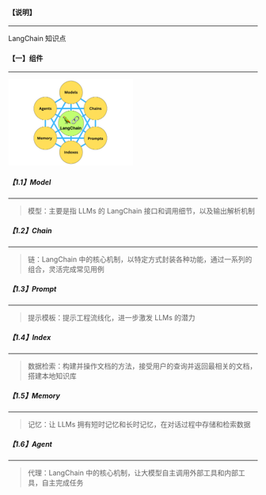 #### 【说明】

***

LangChain 知识点



#### 【一】组件

***

<img src="./image/LangChain/1.1.jpg" width=50%>  



##### 【1.1】Model

***

> 模型：主要是指 LLMs 的 LangChain 接口和调用细节，以及输出解析机制



##### 【1.2】Chain

***

> 链：LangChain 中的核心机制，以特定方式封装各种功能，通过一系列的组合，灵活完成常见用例



##### 【1.3】Prompt

***

> 提示模板：提示工程流线化，进一步激发 LLMs 的潜力



##### 【1.4】Index

***

> 数据检索：构建并操作文档的方法，接受用户的查询并返回最相关的文档，搭建本地知识库



##### 【1.5】Memory

***

> 记忆：让 LLMs 拥有短时记忆和长时记忆，在对话过程中存储和检索数据



##### 【1.6】Agent

***

> 代理：LangChain 中的核心机制，让大模型自主调用外部工具和内部工具，自主完成任务